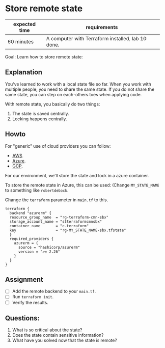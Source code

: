 # Store remote state

|expected time|requirements                                     |
|-------------|-------------------------------------------------|
|60 minutes   |A computer with Terraform installed, lab 10 done.|

Goal: Learn how to store remote state:

## Explanation

You've learned to work with a local state file so far. When you work with multiple people, you need to share the same state. If you do not share the same state, you can step on each-others toes when applying code.

With remote state, you basically do two things:

1. The state is saved centrally.
2. Locking happens centrally.

## Howto

For "generic" use of cloud providers you can follow:

- [AWS](https://learn.hashicorp.com/tutorials/terraform/aws-remote?in=terraform/aws-get-started).
- [Azure](https://learn.hashicorp.com/tutorials/terraform/azure-remote?in=terraform/azure-get-started).
- [GCP](https://learn.hashicorp.com/tutorials/terraform/google-cloud-platform-outputs?in=terraform/gcp-get-started).

For our environment, we'll store the state and lock in a azure container.

To store the remote state in Azure, this can be used: (Change `MY_STATE_NAME` to something like `robertdebock`.

Change the `terraform` parameter in `main.tf` to this.

```hcl
terraform {
  backend "azurerm" {
  resource_group_name  = "rg-terraform-cmn-sbx"
  storage_account_name = "stterraformcmnsbx"
  container_name       = "c-terraform"
  key                  = "rg-MY_STATE_NAME-sbx.tfstate"
  }
  required_providers {
    azurerm = {
      source = "hashicorp/azurerm"
      version = ">= 2.26"
    }
  }
}
```

## Assignment

- [ ] Add the remote backend to your `main.tf`.
- [ ] Run `terraform init`.
- [ ] Verify the results.

## Questions:

1. What is so critical about the state?
2. Does the state contain sensitive information?
3. What have you solved now that the state is remote?
